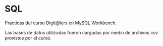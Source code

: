 # SQL

Practicas del curso Digit@lers en MySQL Workbench.

Las bases de datos utilizadas fueron cargadas por medio de archivos csv provistos por el curso.
